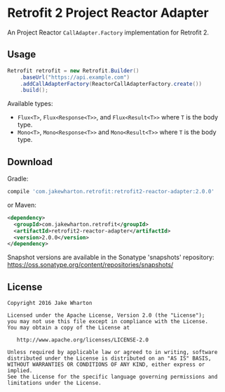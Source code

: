 Retrofit 2 Project Reactor Adapter
==================================

An Project Reactor `CallAdapter.Factory` implementation for Retrofit 2.



Usage
-----

```java
Retrofit retrofit = new Retrofit.Builder()
    .baseUrl("https://api.example.com")
    .addCallAdapterFactory(ReactorCallAdapterFactory.create())
    .build();
```

Available types:

 * `Flux<T>`, `Flux<Response<T>>`, and `Flux<Result<T>>` where `T` is the body type.
 * `Mono<T>`, `Mono<Response<T>>` and `Mono<Result<T>>` where `T` is the body type.



Download
--------

Gradle:
```groovy
compile 'com.jakewharton.retrofit:retrofit2-reactor-adapter:2.0.0'
```
or Maven:
```xml
<dependency>
  <groupId>com.jakewharton.retrofit</groupId>
  <artifactId>retrofit2-reactor-adapter</artifactId>
  <version>2.0.0</version>
</dependency>
```

Snapshot versions are available in the Sonatype 'snapshots' repository: https://oss.sonatype.org/content/repositories/snapshots/



License
-------

    Copyright 2016 Jake Wharton

    Licensed under the Apache License, Version 2.0 (the "License");
    you may not use this file except in compliance with the License.
    You may obtain a copy of the License at

       http://www.apache.org/licenses/LICENSE-2.0

    Unless required by applicable law or agreed to in writing, software
    distributed under the License is distributed on an "AS IS" BASIS,
    WITHOUT WARRANTIES OR CONDITIONS OF ANY KIND, either express or implied.
    See the License for the specific language governing permissions and
    limitations under the License.
